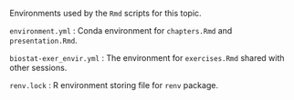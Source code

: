 Environments used by the `Rmd` scripts for this topic.

`environment.yml` : Conda environment for `chapters.Rmd` and `presentation.Rmd`.

`biostat-exer_envir.yml` : The environment for `exercises.Rmd` shared with other sessions.



`renv.lock` : R environment storing file for  `renv` package.
